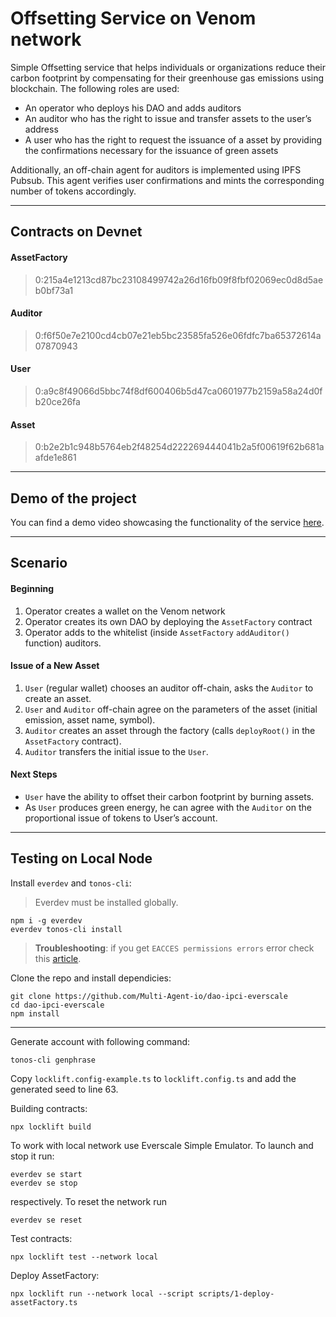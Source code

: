 # Offsetting Service on Venom network

Simple Offsetting service that helps individuals or organizations reduce their carbon footprint by compensating for their greenhouse gas emissions using blockchain. The following roles are used: 

- An operator who deploys his DAO and adds auditors
- An auditor who has the right to issue and transfer assets to the user’s address
- A user who has the right to request the issuance of a asset by providing the confirmations necessary for the issuance of green assets

Additionally, an off-chain agent for auditors is implemented using IPFS Pubsub. This agent verifies user confirmations and mints the corresponding number of tokens accordingly.

---
## Contracts on Devnet
#### AssetFactory
> 0:215a4e1213cd87bc23108499742a26d16fb09f8fbf02069ec0d8d5aeb0bf73a1
#### Auditor
> 0:f6f50e7e2100cd4cb07e21eb5bc23585fa526e06fdfc7ba65372614a07870943
#### User
> 0:a9c8f49066d5bbc74f8df600406b5d47ca0601977b2159a58a24d0fb20ce26fa
#### Asset
> 0:b2e2b1c948b5764eb2f48254d222269444041b2a5f00619f62b681aafde1e861

---
## Demo of the project

You can find a demo video showcasing the functionality of the service [here](https://youtu.be/LknMbSvtj1c).

---

## Scenario

#### Beginning
1. Operator creates a wallet on the Venom network
2. Operator creates its own DAO by deploying the `AssetFactory` contract
3. Operator adds to the whitelist (inside `AssetFactory` `addAuditor()` function) auditors.

#### Issue of a New Asset
1. `User` (regular wallet) chooses an auditor off-chain, asks the `Auditor` to create an asset.
2. `User` and `Auditor` off-chain agree on the parameters of the asset (initial emission, asset name, symbol).
3. `Auditor` creates an asset through the factory (calls `deployRoot()` in the `AssetFactory` contract).
4. `Auditor` transfers the initial issue to the `User`.

#### Next Steps
- `User` have the ability to offset their carbon footprint by burning assets.
- As `User` produces green energy, he can agree with the `Auditor` on the proportional issue of tokens to User’s account.

---

## Testing on Local Node
Install `everdev` and `tonos-cli`:
> Everdev must be installed globally.
```
npm i -g everdev
everdev tonos-cli install
```
> **Troubleshooting**: if you get `EACCES permissions errors` error check this [article](https://docs.npmjs.com/resolving-eacces-permissions-errors-when-installing-packages-globally).

Clone the repo and install dependicies:

```
git clone https://github.com/Multi-Agent-io/dao-ipci-everscale
cd dao-ipci-everscale
npm install
```
---
Generate account with following command:
```
tonos-cli genphrase
```
Copy `locklift.config-example.ts` to `locklift.config.ts` and add the generated seed to line 63. 

Building contracts: 
```
npx locklift build
```
To work with local network use Everscale Simple Emulator. To launch and stop it run:

```
everdev se start
everdev se stop
```
respectively.
To reset the network run
```
everdev se reset
```

Test contracts:
```
npx locklift test --network local
```

Deploy AssetFactory:
```
npx locklift run --network local --script scripts/1-deploy-assetFactory.ts
```
